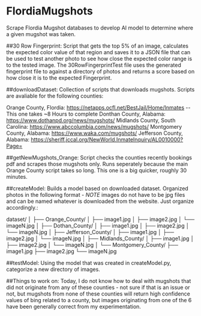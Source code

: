 # FlordiaMugshots
Scrape Flordia Mugshot databases to develop AI model to determine where a given mugshot was taken.

##30 Row Fingerprint:
  Script that gets the top 5% of an image, calculates the expected color value of that region and saves it to a JSON file that can be used to test another photo to see how close the expected color range is to the tested image. The 30RowFingerprintTest file uses the generated fingerprint file to against a directory of photos and returns a score based on how close it is to the expected Fingerprint.

##downloadDataset:
  Collection of scripts that downloads mugshots. Scripts are avaliable for the following counties:

  Orange County, Flordia: https://netapps.ocfl.net/BestJail/Home/Inmates -- This one takes ~8 Hours to complete
  Donthan County, Alabama: https://www.dothanpd.org/news/mugshots/
  Midlands County, South Carolina: https://www.abccolumbia.com/news/mugshots/
  Montgomery County, Alabama: https://www.waka.com/mugshots/
  Jefferson County, Alabama: https://sheriff.jccal.org/NewWorld.InmateInquiry/AL0010000?Page=

##getNewMugshots_Orange:
  Script checks the counties recently bookings pdf and scrapes those mugshots only. Runs seperately because the main Orange County script takes so long. This one is a big quicker, roughly 30 minutes.

##createModel:
  Builds a model based on downloaded dataset. Organized photos in the following format - _NOTE_ images do not have to be jpg files and can be named whatever is downloaded from the website. Just organize     accordingly.:
  
dataset/
│
├── Orange_County/
│   ├── image1.jpg
│   ├── image2.jpg
│   └── imageN.jpg
│
├── Dothan_County/
│   ├── image1.jpg
│   ├── image2.jpg
│   └── imageN.jpg
│
├── Jefferson_County/
│   ├── image1.jpg
│   ├── image2.jpg
│   └── imageN.jpg
│
├── Midlands_County/
│   ├── image1.jpg
│   ├── image2.jpg
│   └── imageN.jpg
│
└── Montgomery_County/
    ├── image1.jpg
    ├── image2.jpg
    └── imageN.jpg

##testModel:
  Using the model that was created in createModel.py, categorize a new directory of images.


##Things to work on:
  Today, I do not know how to deal with mugshots that did not originate from any of these counties - not sure if that is an issue or not, but mugshots from none of these counties will return high confidence values of bing related to a county, but images originating from one of the 6 have been generally correct from my experimentation.

